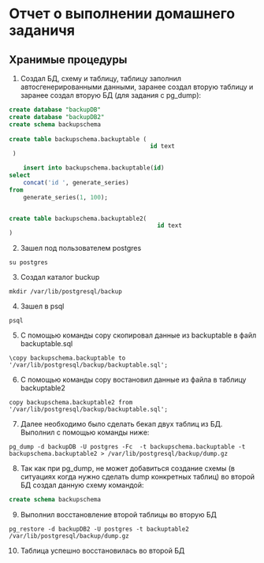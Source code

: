 # Отчет о выполнении домашнего заданичя
## Хранимые процедуры
1. Создал БД, схему и таблицу, таблицу заполнил автосгенерированными данными, заранее создал вторую таблицу и заранее создал вторую БД (для задания с pg_dump):
```SQL
create database "backupDB"
create database "backupDB2"
create schema backupschema
    
create table backupschema.backuptable (
                                        id text
 )

    insert into backupschema.backuptable(id)
select
    concat('id ', generate_series)
from
    generate_series(1, 100);


create table backupschema.backuptable2(
                                          id text
)
```
2. Зашел под пользователем postgres
```CMD
su postgres
```
3. Создал каталог buckup
```CMD
mkdir /var/lib/postgresql/backup
```
4. Зашел в psql
```CMD
psql
```
5. С помощью команды copy скопировал данные из backuptable в файл backuptable.sql
```CMD
\copy backupschema.backuptable to '/var/lib/postgresql/backup/backuptable.sql';
```
6. С помощью команды copy востановил данные из файла в таблицу backuptable2
```CMD
copy backupschema.backuptable2 from '/var/lib/postgresql/backup/backuptable.sql';
```
7. Далее необходимо было сделать бекап двух таблиц из БД. Выполнил с помощью команды ниже:
```CMD
pg_dump -d backupDB -U postgres -Fc  -t backupschema.backuptable -t backupschema.backuptable2 > /var/lib/postgresql/backup/dump.gz
```
8. Так как при pg_dump, не может добавиться создание схемы (в ситуациях когда нужно сделать dump конкретных таблиц) во второй БД создал данную схему командой:
```SQL
create schema backupschema
```
9. Выполнил восстановление второй таблицы во вторую БД
```CMD
pg_restore -d backupDB2 -U postgres -t backuptable2  /var/lib/postgresql/backup/dump.gz 
```
10. Таблица успешно восстановилась во второй БД